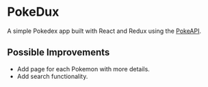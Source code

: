 # PokeDux
A simple Pokedex app built with React and Redux using the [PokeAPI](https://pokeapi.co/).

## Possible Improvements
- Add page for each Pokemon with more details.
- Add search functionality.
